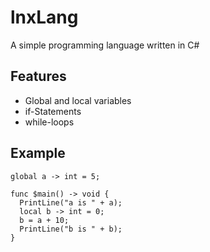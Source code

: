 # lnxLang
A simple programming language written in C#

## Features
- Global and local variables
- if-Statements
- while-loops

## Example
```
global a -> int = 5;

func $main() -> void {
  PrintLine("a is " + a);
  local b -> int = 0;
  b = a + 10;
  PrintLine("b is " + b);
}
```
